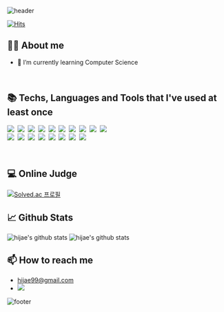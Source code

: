 ![header](https://capsule-render.vercel.app/api?type=waving&color=gradient&height=250&section=header&text=Hi%20there%20안녕하세요%20👋&fontSize=45&fontAlignY=36&animation=twinkling)
<!--
**hijae/hijae** is a ✨ _special_ ✨ repository because its `README.md` (this file) appears on your GitHub profile.

Here are some ideas to get you started:

- 🔭 I’m currently working on ...
- 🌱 I’m currently learning ...
- 👯 I’m looking to collaborate on ...
- 🤔 I’m looking for help with ...
- 💬 Ask me about ...
- 📫 How to reach me: ...
- 😄 Pronouns: ...
- ⚡ Fun fact: ...
-->
[![Hits](https://hits.seeyoufarm.com/api/count/incr/badge.svg?url=https%3A%2F%2Fgithub.com%2Fhijae&count_bg=%2379C83D&title_bg=%23555555&icon=&icon_color=%23E7E7E7&title=hits&edge_flat=false)](https://hits.seeyoufarm.com)

## 👨‍💻 About me
- 🌱 I’m currently learning Computer Science

<br>

## 📚 Techs, Languages and Tools that I've used at least once


<p>
  <img src="https://img.shields.io/badge/Python-3766AB?style=flat&logo=Python&logoColor=white"/></a>&nbsp
  <img src="https://img.shields.io/badge/C++-00599C?style=flat&logo=C%2B%2B&logoColor=white"/></a>&nbsp
  <img src="https://img.shields.io/badge/C-A8B9CC?style=flat&logo=C&logoColor=white"/></a>&nbsp
  <img src="https://img.shields.io/badge/Java-007396?style=flat&logo=Java&logoColor=white"/></a>&nbsp
   <img src="https://img.shields.io/badge/HTML5-E34F26?style=flat&logo=HTML5&logoColor=white"/></a>&nbsp
  <img src="https://img.shields.io/badge/Javascript-ffb13b?style=flat&logo=javascript&logoColor=white"/></a>&nbsp
  <img src="https://img.shields.io/badge/css-1572B6?style=flat&logo=css3&logoColor=white"/></a>&nbsp
  <img src="https://img.shields.io/badge/OpenCV-5C3EE8?style=flat&logo=OpenCV&logoColor=white"/></a>&nbsp
  <img src="https://img.shields.io/badge/PyTorch-EE4C2C?style=flat&logo=PyTorch&logoColor=white"/></a>&nbsp
  <img src="https://img.shields.io/badge/TensorFlow-FF6F00?style=flat&logo=TensorFlow&logoColor=white"/></a>&nbsp
  <br>
  <img src="https://img.shields.io/badge/Xcode-147EFB?style=flat&logo=xcode&logoColor=white"/></a>&nbsp
  <img src="https://img.shields.io/badge/Visual%20Studio%20Code-007ACC?style=flat&logo=Visual%20Studio%20Code&logoColor=white"/></a>&nbsp
  <img src="https://img.shields.io/badge/PyCharm-000000?style=flat&logo=PyCharm&logoColor=white"/></a>&nbsp
  <img src="https://img.shields.io/badge/IntelliJ%20IDEA-000000?style=flat&logo=IntelliJ%20IDEA&logoColor=white"/></a>&nbsp
  <img src="https://img.shields.io/badge/Ubuntu-E95420?style=flat&logo=Ubuntu&logoColor=white"/></a>&nbsp
  <img src="https://img.shields.io/badge/Raspberry%20Pi-A22846?style=flat&logo=Raspberry%20Pi&logoColor=white"/></a>&nbsp
  <img src="https://img.shields.io/badge/Firebase-FFCA28?style=flat&logo=Firebase&logoColor=white"/></a>&nbsp
  <img src="https://img.shields.io/badge/ROS-22314E?style=flat&logo=ROS&logoColor=white"/></a>&nbsp
</p>
<br>

## 💻 Online Judge 
[![Solved.ac 프로필](http://mazassumnida.wtf/api/v2/generate_badge?boj=hijae)](https://solved.ac/hijae)

## 📈 Github Stats
![hijae's github stats](https://github-readme-stats.vercel.app/api?username=hijae)
![hijae's github stats](https://github-readme-stats.vercel.app/api/top-langs/?username=hijae&show_icons=true&layout=compact)

## 📫 How to reach me
- hijae99@gmail.com
- <a href="mailto:hijae99@gamil.com"><img src="https://img.shields.io/badge/Gmail-d14836?style=flat&logo=Gmail&logoColor=white&link=hijae99@gamil.com"/></a>



![footer](https://capsule-render.vercel.app/api?type=waving&color=gradient&height=150&section=footer)
